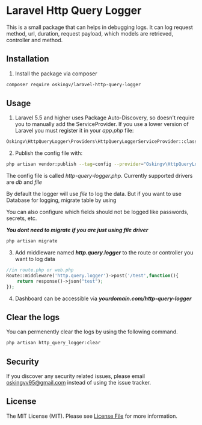 # Laravel Http Query Logger

This is a small package that can helps in debugging logs. It can log 
request method, url, duration, request payload, which models are retrieved, controller and method. 

##  Installation

1. Install the package via composer

```bash
composer require oskingv/laravel-http-query-logger
```
## Usage

1.  Laravel 5.5 and higher uses Package Auto-Discovery, so doesn't require you to manually add
the ServiceProvider. If you use a lower version of Laravel you must register it in your 
_app.php_ file:

```bash
Oskingv\HttpQueryLogger\Providers\HttpQueryLoggerServiceProvider::class
```

2. Publish the config file with:

```bash
php artisan vendor:publish --tag=config --provider="Oskingv\HttpQueryLogger\Providers\HttpQueryLoggerServiceProvider"
```

The config file is called *http-query-logger.php*. Currently supported drivers are *db* and *file*

By default the logger will use *file* to log the data. But if you want to use Database for logging, migrate table by using

You can also configure which fields should not be logged like passwords, secrets, etc.

***You dont need to migrate if you are just using file driver***

```bash
php artisan migrate
```

3. Add middleware named ***http.query.logger*** to the route or controller you want to log data

```php
//in route.php or web.php
Route::middleware('http.query.logger')->post('/test',function(){
    return response()->json("test");
});
```

4. Dashboard can be accessible via ***yourdomain.com/http-query-logger***

## Clear the logs

You can permenently clear the logs by using the following command.
```bash
php artisan http_query_logger:clear
```

## Security

If you discover any security related issues, please email oskingvv95@gmail.com instead of using the issue tracker.

## License

The MIT License (MIT). Please see [License File](LICENSE.md) for more information.
